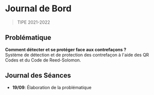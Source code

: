 # Journal de Bord

> TIPE 2021-2022

## Problématique

**Comment détecter et se protéger face aux contrefaçons ?** \
Système de détection et de protection des contrefaçon à l'aide des QR Codes et du Code de Reed-Solomon.

## Journal des Séances

- **19/09**: Élaboration de la problématique
